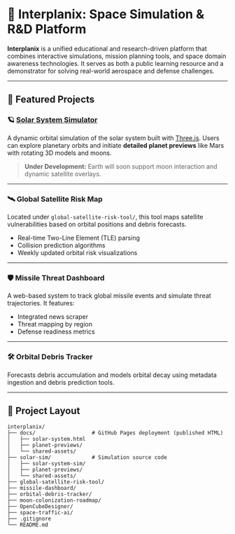 # 🌌 Interplanix: Space Simulation & R&D Platform

**Interplanix** is a unified educational and research-driven platform that combines interactive simulations, mission planning tools, and space domain awareness technologies. It serves as both a public learning resource and a demonstrator for solving real-world aerospace and defense challenges.

---

## 🚀 Featured Projects

### 🪐 [Solar System Simulator](https://rajesh-uppal.github.io/interplanix/solar-system.html)
A dynamic orbital simulation of the solar system built with [Three.js](https://threejs.org/). Users can explore planetary orbits and initiate **detailed planet previews** like Mars with rotating 3D models and moons.

> **Under Development:** Earth will soon support moon interaction and dynamic satellite overlays.

---

### 🛰️ Global Satellite Risk Map
Located under `global-satellite-risk-tool/`, this tool maps satellite vulnerabilities based on orbital positions and debris forecasts.

- Real-time Two-Line Element (TLE) parsing
- Collision prediction algorithms
- Weekly updated orbital risk visualizations

---

### 🛡️ Missile Threat Dashboard
A web-based system to track global missile events and simulate threat trajectories. It features:
- Integrated news scraper
- Threat mapping by region
- Defense readiness metrics

---

### 🛠️ Orbital Debris Tracker
Forecasts debris accumulation and models orbital decay using metadata ingestion and debris prediction tools.

---

## 🧭 Project Layout

```text
interplanix/
├── docs/                  # GitHub Pages deployment (published HTML)
│   ├── solar-system.html
│   ├── planet-previews/
│   └── shared-assets/
├── solar-sim/             # Simulation source code
│   ├── solar-system-sim/
│   ├── planet-previews/
│   └── shared-assets/
├── global-satellite-risk-tool/
├── missile-dashboard/
├── orbital-debris-tracker/
├── moon-colonization-roadmap/
├── OpenCubeDesigner/
├── space-traffic-ai/
├── .gitignore
└── README.md
